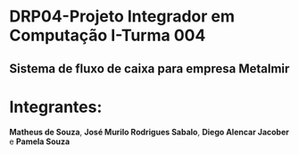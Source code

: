 # DRP04-Projeto Integrador em Computação I-Turma 004 
## Sistema de fluxo de caixa para empresa Metalmir

# Integrantes: 
**Matheus de Souza**, **José Murilo Rodrigues Sabalo**, **Diego Alencar Jacober** e **Pamela Souza**
